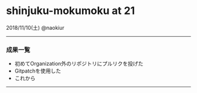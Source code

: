 # shinjuku-mokumoku at 21
 2018/11/10(土) @naokiur


---

### 成果一覧
* 初めてOrganization外のリポジトリにプルリクを投げた
* Gitpatchを使用した
* これから

---